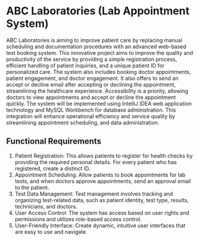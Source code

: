 # ABC Laboratories (Lab Appointment System)
ABC Laboratories is aiming to improve patient care by replacing manual scheduling and documentation procedures with an advanced web-based test booking system. This innovative project aims to improve the quality and productivity of the service by providing a simple registration process, efficient handling of patient inquiries, and a unique patient ID for personalized care. The system also includes booking doctor appointments, patient engagement, and doctor engagement. It also offers to send an accept or decline email after accepting or declining the appointment, streamlining the healthcare experience. Accessibility is a priority, allowing doctors to view appointments and accept or decline the appointment quickly. The system will be implemented using IntelliJ IDEA web application technology and MySQL Workbench for database administration. This integration will enhance operational efficiency and service quality by streamlining appointment scheduling, and data administration.

## Functional Requirements
1. Patient Registration: This allows patients to register for health checks by providing the required personal details. For every patient who has registered, create a distinct ID.
2. Appointment Scheduling: Allow patients to book appointments for lab tests, and when doctors approve appointments, send an approval email to the patient.
3. Test Data Management: Test management involves tracking and organizing test-related data, such as patient identity, test type, results, technicians, and doctors.
4. User Access Control: The system has access based on user rights and permissions and utilizes role-based access control.
5. User-Friendly Interface: Create dynamic, intuitive user interfaces that are easy to use and navigate.

